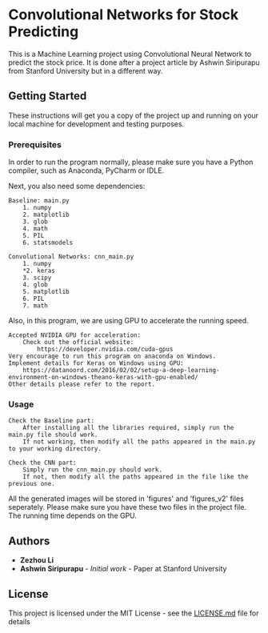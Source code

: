 # Convolutional Networks for Stock Predicting

This is a Machine Learning project using Convolutional Neural Network to predict the stock price. It is done after a project article by Ashwin Siripurapu from Stanford University but in a different way.

## Getting Started

These instructions will get you a copy of the project up and running on your local machine for development and testing purposes.

### Prerequisites

In order to run the program normally, please make sure you have a Python compiler, such as Anaconda, PyCharm or IDLE.

Next, you also need some dependencies:

```
Baseline: main.py
	1. numpy
	2. matplotlib
	3. glob
	4. math
	5. PIL
	6. statsmodels

Convolutional Networks: cnn_main.py
	1. numpy
	*2. keras	
	3. scipy
	4. glob
	5. matplotlib
	6. PIL
	7. math
```

Also, in this program, we are using GPU to accelerate the running speed.

```
Accepted NVIDIA GPU for acceleration:
	Check out the official website: 
		https://developer.nvidia.com/cuda-gpus
Very encourage to run this program on anaconda on Windows.
Implement details for Keras on Windows using GPU: 
	https://datanoord.com/2016/02/02/setup-a-deep-learning-environment-on-windows-theano-keras-with-gpu-enabled/
Other details please refer to the report.
```

### Usage

```
Check the Baseline part:
	After installing all the libraries required, simply run the main.py file should work.
	If not working, then modify all the paths appeared in the main.py to your working directory.

Check the CNN part:
	Simply run the cnn_main.py should work.
	If not, then modify all the paths appeared in the file like the previous one.
```
All the generated images will be stored in 'figures' and 'figures_v2' files seperately. Please make sure you have these two files in the project file. The running time depends on the GPU.


## Authors

* **Zezhou Li**
* **Ashwin Siripurapu** - *Initial work* - Paper at Stanford University

## License

This project is licensed under the MIT License - see the [LICENSE.md](LICENSE.md) file for details

